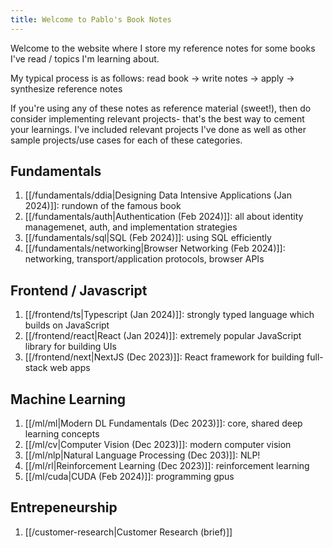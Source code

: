 ```yaml
---
title: Welcome to Pablo's Book Notes
---
```


Welcome to the website where I store my reference notes for some books I've read / topics I'm learning about. 

My typical process is as follows: read book -> write notes -> apply -> synthesize reference notes

If you're using any of these notes as reference material (sweet!), then do consider implementing relevant projects- that's the best way to cement your learnings. I've included relevant projects I've done as well as other sample projects/use cases for each of these categories.

## Fundamentals
1. [[/fundamentals/ddia|Designing Data Intensive Applications (Jan 2024)]]: rundown of the famous book
2. [[/fundamentals/auth|Authentication (Feb 2024)]]: all about identity managemenet, auth, and implementation strategies
3. [[/fundamentals/sql|SQL (Feb 2024)]]: using SQL efficiently
4. [[/fundamentals/networking|Browser Networking (Feb 2024)]]: networking, transport/application protocols, browser APIs


## Frontend / Javascript
1. [[/frontend/ts|Typescript (Jan 2024)]]: strongly typed language which builds on JavaScript
2. [[/frontend/react|React (Jan 2024)]]: extremely popular JavaScript library for building UIs
3. [[/frontend/next|NextJS (Dec 2023)]]: React framework for building full-stack web apps


## Machine Learning
1. [[/ml/ml|Modern DL Fundamentals (Dec 2023)]]: core, shared deep learning concepts
2. [[/ml/cv|Computer Vision (Dec 2023)]]: modern computer vision
3. [[/ml/nlp|Natural Language Processing (Dec 203)]]: NLP!
4. [[/ml/rl|Reinforcement Learning (Dec 2023)]]: reinforcement learning
4. [[/ml/cuda|CUDA (Feb 2024)]]: programming gpus

## Entrepeneurship
1. [[/customer-research|Customer Research (brief)]]